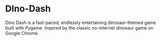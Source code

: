 # DIno-Dash
Dino Dash is a fast-paced, endlessly entertaining dinosaur-themed game built with Pygame. Inspired by the classic no-internet dinosaur game on Google Chrome.
